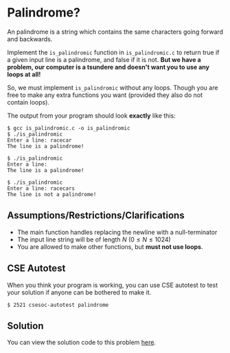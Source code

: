 # Palindrome?

An palindrome is a string which contains the same characters going forward and backwards.

Implement the `is_palindromic` function in `is_palindromic.c` to return true if a given input line is a palindrome, and false if it is not.
**But we have a problem, our computer is a tsundere and doesn't want you to use any loops at all!**

So, we must implement `is_palindromic` without any loops. Though you are free to make any extra functions you want (provided they also do not contain loops).

The output from your program should look **exactly** like this:

```bash:~/2521-fundamentals/palindrome
$ gcc is_palindromic.c -o is_palindromic
$ ./is_palindromic
Enter a line: racecar
The line is a palindrome!
```

```bash:~/2521-fundamentals/palindrome
$ ./is_palindromic
Enter a line: 
The line is a palindrome!
```

```bash:~/2521-fundamentals/palindrome
$ ./is_palindromic
Enter a line: racecars
The line is not a palindrome!
```

## Assumptions/Restrictions/Clarifications

- The main function handles replacing the newline with a null-terminator
- The input line string will be of length $N$ ($0 ≤ N ≤ 1024$)
- You are allowed to make other functions, but **must not use loops**.

## CSE Autotest

When you think your program is working, you can use CSE autotest to test your solution if anyone can be bothered to make it.

```bash:~/2521-fundamentals/palindrome
$ 2521 csesoc-autotest palindrome
```

## Solution

You can view the solution code to this problem [here](https://github.com/Allynixtor/comp2521-fundamentals-23T3/blob/main/problems/palindrome/solution.c).
